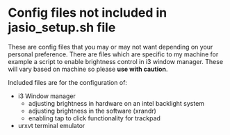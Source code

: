 # Config files not included in jasio_setup.sh file

These are config files that you may or may not want depending on your personal preference.
There are files which are specific to my machine for example a script to enable brightness control in i3 window manager. These will vary based on machine so please **use with caution**.

Included files are for the configuration of:
  - i3 Window manager
    - adjusting brightness in hardware on an intel backlight system
    - adjusting brightness in the software (xrandr)
    - enabling tap to click functionality for trackpad
  - urxvt terminal emulator
